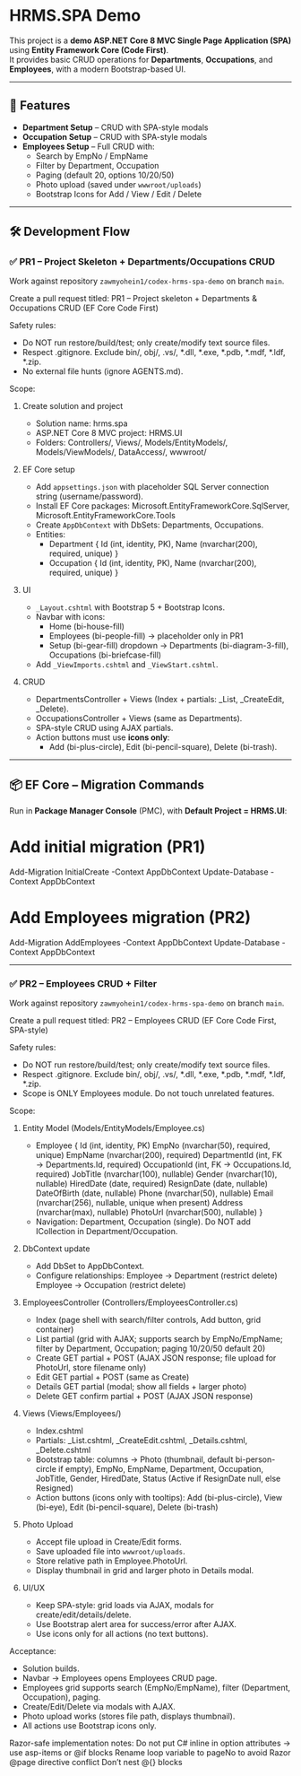 # HRMS.SPA Demo

This project is a **demo ASP.NET Core 8 MVC Single Page Application (SPA)** using **Entity Framework Core (Code First)**.  
It provides basic CRUD operations for **Departments**, **Occupations**, and **Employees**, with a modern Bootstrap-based UI.

---

## 📌 Features

- **Department Setup** – CRUD with SPA-style modals  
- **Occupation Setup** – CRUD with SPA-style modals  
- **Employees Setup** – Full CRUD with:
  - Search by EmpNo / EmpName
  - Filter by Department, Occupation
  - Paging (default 20, options 10/20/50)
  - Photo upload (saved under `wwwroot/uploads`)
  - Bootstrap Icons for Add / View / Edit / Delete

-----------------------------------------------------------------------------

## 🛠️ Development Flow

### ✅ PR1 – Project Skeleton + Departments/Occupations CRUD

Work against repository `zawmyohein1/codex-hrms-spa-demo` on branch `main`.

Create a pull request titled:
PR1 – Project skeleton + Departments & Occupations CRUD (EF Core Code First)

Safety rules:
- Do NOT run restore/build/test; only create/modify text source files.
- Respect .gitignore. Exclude bin/, obj/, .vs/, *.dll, *.exe, *.pdb, *.mdf, *.ldf, *.zip.
-  No external file hunts (ignore AGENTS.md).

Scope:
1) Create solution and project
   - Solution name: hrms.spa
   - ASP.NET Core 8 MVC project: HRMS.UI
   - Folders:
     Controllers/, Views/, Models/EntityModels/, Models/ViewModels/, DataAccess/, wwwroot/

2) EF Core setup
   - Add `appsettings.json` with placeholder SQL Server connection string (username/password).
   - Install EF Core packages: Microsoft.EntityFrameworkCore.SqlServer, Microsoft.EntityFrameworkCore.Tools
   - Create `AppDbContext` with DbSets: Departments, Occupations.
   - Entities:
     - Department { Id (int, identity, PK), Name (nvarchar(200), required, unique) }
     - Occupation { Id (int, identity, PK), Name (nvarchar(200), required, unique) }

3) UI
   - `_Layout.cshtml` with Bootstrap 5 + Bootstrap Icons.
   - Navbar with icons:
     - Home (bi-house-fill)
     - Employees (bi-people-fill) → placeholder only in PR1
     - Setup (bi-gear-fill) dropdown → Departments (bi-diagram-3-fill), Occupations (bi-briefcase-fill)
   - Add `_ViewImports.cshtml` and `_ViewStart.cshtml`.

4) CRUD
   - DepartmentsController + Views (Index + partials: _List, _CreateEdit, _Delete).
   - OccupationsController + Views (same as Departments).
   - SPA-style CRUD using AJAX partials.
   - Action buttons must use **icons only**:
     - Add (bi-plus-circle), Edit (bi-pencil-square), Delete (bi-trash).

-----------------------------------

## 📦 EF Core – Migration Commands

Run in **Package Manager Console** (PMC), with **Default Project = HRMS.UI**:

# Add initial migration (PR1)
Add-Migration InitialCreate -Context AppDbContext
Update-Database -Context AppDbContext

# Add Employees migration (PR2)
Add-Migration AddEmployees -Context AppDbContext
Update-Database -Context AppDbContext

---

### ✅ PR2 – Employees CRUD + Filter

Work against repository `zawmyohein1/codex-hrms-spa-demo` on branch `main`.

Create a pull request titled:
PR2 – Employees CRUD (EF Core Code First, SPA-style)

Safety rules:
- Do NOT run restore/build/test; only create/modify text source files.
- Respect .gitignore. Exclude bin/, obj/, .vs/, *.dll, *.exe, *.pdb, *.mdf, *.ldf, *.zip.
- Scope is ONLY Employees module. Do not touch unrelated features.

Scope:
1) Entity Model (Models/EntityModels/Employee.cs)
   - Employee {
       Id (int, identity, PK)
       EmpNo (nvarchar(50), required, unique)
       EmpName (nvarchar(200), required)
       DepartmentId (int, FK → Departments.Id, required)
       OccupationId (int, FK → Occupations.Id, required)
       JobTitle (nvarchar(100), nullable)
       Gender (nvarchar(10), nullable)
       HiredDate (date, required)
       ResignDate (date, nullable)
       DateOfBirth (date, nullable)
       Phone (nvarchar(50), nullable)
       Email (nvarchar(256), nullable, unique when present)
       Address (nvarchar(max), nullable)
       PhotoUrl (nvarchar(500), nullable)
     }
   - Navigation: Department, Occupation (single). Do NOT add ICollection in Department/Occupation.

2) DbContext update
   - Add DbSet<Employee> to AppDbContext.
   - Configure relationships:
     Employee → Department (restrict delete)
     Employee → Occupation (restrict delete)

3) EmployeesController (Controllers/EmployeesController.cs)
   - Index (page shell with search/filter controls, Add button, grid container)
   - List partial (grid with AJAX; supports search by EmpNo/EmpName; filter by Department, Occupation; paging 10/20/50 default 20)
   - Create GET partial + POST (AJAX JSON response; file upload for PhotoUrl, store filename only)
   - Edit GET partial + POST (same as Create)
   - Details GET partial (modal; show all fields + larger photo)
   - Delete GET confirm partial + POST (AJAX JSON response)

4) Views (Views/Employees/)
   - Index.cshtml
   - Partials: _List.cshtml, _CreateEdit.cshtml, _Details.cshtml, _Delete.cshtml
   - Bootstrap table: columns → Photo (thumbnail, default bi-person-circle if empty), EmpNo, EmpName, Department, Occupation, JobTitle, Gender, HiredDate, Status (Active if ResignDate null, else Resigned)
   - Action buttons (icons only with tooltips):
     Add (bi-plus-circle), View (bi-eye), Edit (bi-pencil-square), Delete (bi-trash)

5) Photo Upload
   - Accept file upload in Create/Edit forms.
   - Save uploaded file into `wwwroot/uploads`.
   - Store relative path in Employee.PhotoUrl.
   - Display thumbnail in grid and larger photo in Details modal.

6) UI/UX
   - Keep SPA-style: grid loads via AJAX, modals for create/edit/details/delete.
   - Use Bootstrap alert area for success/error after AJAX.
   - Use icons only for all actions (no text buttons).

Acceptance:
- Solution builds.
- Navbar → Employees opens Employees CRUD page.
- Employees grid supports search (EmpNo/EmpName), filter (Department, Occupation), paging.
- Create/Edit/Delete via modals with AJAX.
- Photo upload works (stores file path, displays thumbnail).
- All actions use Bootstrap icons only.

Razor-safe implementation notes:
Do not put C# inline in option attributes → use asp-items or @if blocks
Rename loop variable to pageNo to avoid Razor @page directive conflict
Don’t nest @{} blocks


